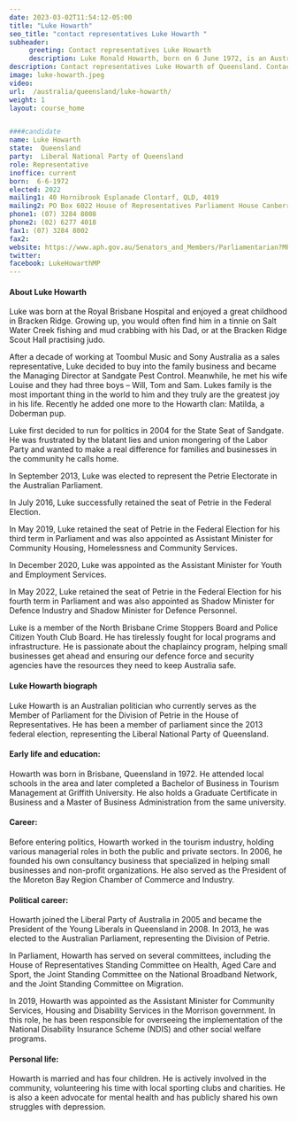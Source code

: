 ```yaml
---
date: 2023-03-02T11:54:12-05:00
title: "Luke Howarth"
seo_title: "contact representatives Luke Howarth "
subheader:
     greeting: Contact representatives Luke Howarth
     description: Luke Ronald Howarth, born on 6 June 1972, is an Australian politician who has been a member of the House of Representatives since the 2013 federal election, representing the Division of Petrie. 
description: Contact representatives Luke Howarth of Queensland. Contact information for Luke Howarth includes email address, phone number, and mailing address.
image: luke-howarth.jpeg
video:
url:  /australia/queensland/luke-howarth/
weight: 1
layout: course_home


####candidate
name: Luke Howarth
state:	Queensland
party:	Liberal National Party of Queensland
role: Representative
inoffice: current
born:  6-6-1972
elected: 2022
mailing1: 40 Hornibrook Esplanade Clontarf, QLD, 4019
mailing2: PO Box 6022 House of Representatives Parliament House Canberra ACT 2600
phone1:	(07) 3284 8008
phone2: (02) 6277 4018
fax1: (07) 3284 8002
fax2:
website: https://www.aph.gov.au/Senators_and_Members/Parliamentarian?MPID=247742
twitter:
facebook: LukeHowarthMP
---
```


#### About Luke Howarth
Luke was born at the Royal Brisbane Hospital and enjoyed a great childhood in Bracken Ridge. Growing up, you would often find him in a tinnie on Salt Water Creek fishing and mud crabbing with his Dad, or at the Bracken Ridge Scout Hall practising judo.

After a decade of working at Toombul Music and Sony Australia as a sales representative, Luke decided to buy into the family business and became the Managing Director at Sandgate Pest Control. Meanwhile, he met his wife Louise and they had three boys – Will, Tom and Sam. Lukes family is the most important thing in the world to him and they truly are the greatest joy in his life. Recently he added one more to the Howarth clan: Matilda, a Doberman pup.

Luke first decided to run for politics in 2004 for the State Seat of Sandgate. He was frustrated by the blatant lies and union mongering of the Labor Party and wanted to make a real difference for families and businesses in the community he calls home.

In September 2013, Luke was elected to represent the Petrie Electorate in the Australian Parliament.

In July 2016, Luke successfully retained the seat of Petrie in the Federal Election.

In May 2019, Luke retained the seat of Petrie in the Federal Election for his third term in Parliament and was also appointed as Assistant Minister for Community Housing, Homelessness and Community Services.

In December 2020, Luke was appointed as the Assistant Minister for Youth and Employment Services.

In May 2022, Luke retained the seat of Petrie in the Federal Election for his fourth term in Parliament and was also appointed as Shadow Minister for Defence Industry and Shadow Minister for Defence Personnel.

Luke is a member of the North Brisbane Crime Stoppers Board and Police Citizen Youth Club Board. He has tirelessly fought for local programs and infrastructure. He is passionate about the chaplaincy program, helping small businesses get ahead and ensuring our defence force and security agencies have the resources they need to keep Australia safe.  

#### Luke Howarth biograph 
Luke Howarth is an Australian politician who currently serves as the Member of Parliament for the Division of Petrie in the House of Representatives. He has been a member of parliament since the 2013 federal election, representing the Liberal National Party of Queensland.

#### Early life and education:
Howarth was born in Brisbane, Queensland in 1972. He attended local schools in the area and later completed a Bachelor of Business in Tourism Management at Griffith University. He also holds a Graduate Certificate in Business and a Master of Business Administration from the same university.

#### Career:
Before entering politics, Howarth worked in the tourism industry, holding various managerial roles in both the public and private sectors. In 2006, he founded his own consultancy business that specialized in helping small businesses and non-profit organizations. He also served as the President of the Moreton Bay Region Chamber of Commerce and Industry.

#### Political career:
Howarth joined the Liberal Party of Australia in 2005 and became the President of the Young Liberals in Queensland in 2008. In 2013, he was elected to the Australian Parliament, representing the Division of Petrie.

In Parliament, Howarth has served on several committees, including the House of Representatives Standing Committee on Health, Aged Care and Sport, the Joint Standing Committee on the National Broadband Network, and the Joint Standing Committee on Migration.

In 2019, Howarth was appointed as the Assistant Minister for Community Services, Housing and Disability Services in the Morrison government. In this role, he has been responsible for overseeing the implementation of the National Disability Insurance Scheme (NDIS) and other social welfare programs.

#### Personal life:
Howarth is married and has four children. He is actively involved in the community, volunteering his time with local sporting clubs and charities. He is also a keen advocate for mental health and has publicly shared his own struggles with depression.